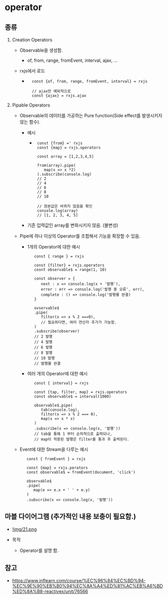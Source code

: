 # operator

## 종류

1. Creation Operators
   - Observable을 생성함.
     - of, from, range, fromEvent, interval, ajax, ...
   - rxjs에서 로드

     - ```
         const {of, from, range, fromEvent, interval} = rxjs

         // ajax만 예외적으로
         const {ajax} = rxjs.ajax
       ```

2. Pipable Operators
   - Observable의 데이터를 가공하는 Pure function(Side effect를 발생시키지 않는 함수).
     - 예시

         - ```
            const {from} =' rxjs
            const {map} = rxjs.operators

            const array = [1,2,3,4,5]

            from(array).pipe(
               map(x => x *2)
            ).subscribe(console.log)
            // 2
            // 4
            // 6
            // 8
            // 10

            // 원본값은 바뀌지 않음을 확인
            console.log(array)
            // [1, 2, 3, 4, 5]

            ```

      - 기존 입력값인 array를 변화시키지 않음. (불변성)

   - Pipe에 하나 이상의 Operator를 조합해서 기능을 확장할 수 있음.
     - 1개의 Operator에 대한 예시

         ```
            const { range } = rxjs

            const {filter} = rxjs.operators
            cosnt observable$ = range(1, 10)

            const observer = {
               next : x => console.log(x + '발행'),
               error : err => console.log('발행 중 오류', err),
               complete : () => console.log('발행물 완결)
            }

            ovservable$
            .pipe(
               filter(x => x % 2 ===0),
               // 필요하다면, 여러 연산자 추가가 가능함.
            )
            .subscribe(observer)
            // 2 발행
            // 4 발행
            // 6 발행
            // 8 발행
            // 10 발행
            // 발행물 완결
         ```

     - 여러 개의 Operator에 대한 예시

         ```
            const { interval} = rxjs
            
            const {tap, filter, map} = rxjs.operators
            const observable$ = interval(1000)

            observable$.pipe(
               tab(console.log),
               filter(x => x % 2 === 0),
               map(x => x * x)
            )
            .subscribe(x => console.log(x, '발행'))
            // tab을 통해 1 부터 순차적으로 출력되나,
            // map이 적용된 발행은 filter를 통과 후 출력된다. 
         ```

   - Event에 대한 Stream을 다루는 예시

      ```
         const { fromEvent } = rxjs

         const {map} = rxjs.perators
         const observable$ = fromEvent(document, 'click')

         observable$
         .pipe(
            map(e => e.x + ' ' + e.y)
         )
         .subscribe(x => console.log(x, '발행'))
      ```

## 마블 다이어그램 (추가적인 내용 보충이 필요함.)

- [!img/21.png](./imgs/21.png)

- 목적
  - Operator를 설명 함.

## 참고

- <https://www.inflearn.com/course/%EC%96%84%EC%BD%94-%EC%9E%90%EB%B0%94%EC%8A%A4%ED%81%AC%EB%A6%BD%ED%8A%B8-reactivex/unit/76566>
